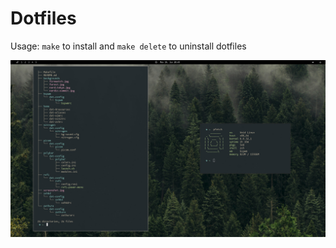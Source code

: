 # Dotfiles

Usage: ``make`` to install and ``make delete`` to uninstall dotfiles

![screen](./screenshot.jpg)
